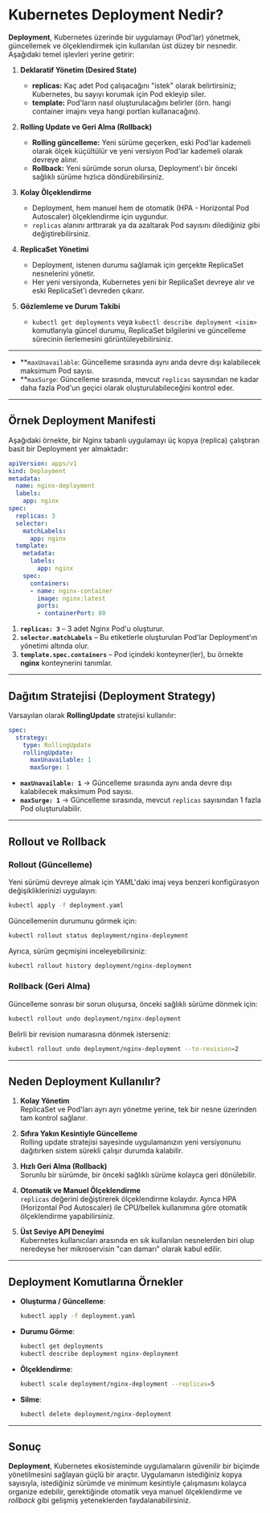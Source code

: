 # Kubernetes Deployment Nedir?

**Deployment**, Kubernetes üzerinde bir uygulamayı (Pod'lar) yönetmek, güncellemek ve ölçeklendirmek için kullanılan üst düzey bir nesnedir. Aşağıdaki temel işlevleri yerine getirir:

1. **Deklaratif Yönetim (Desired State)**  
   - **replicas:** Kaç adet Pod çalışacağını "istek" olarak belirtirsiniz; Kubernetes, bu sayıyı korumak için Pod ekleyip siler.  
   - **template:** Pod'ların nasıl oluşturulacağını belirler (örn. hangi container imajını veya hangi portları kullanacağını).  

2. **Rolling Update ve Geri Alma (Rollback)**  
   - **Rolling güncelleme:** Yeni sürüme geçerken, eski Pod'lar kademeli olarak ölçek küçültülür ve yeni versiyon Pod'lar kademeli olarak devreye alınır.  
   - **Rollback:** Yeni sürümde sorun olursa, Deployment'ı bir önceki sağlıklı sürüme hızlıca döndürebilirsiniz.

3. **Kolay Ölçeklendirme**  
   - Deployment, hem manuel hem de otomatik (HPA - Horizontal Pod Autoscaler) ölçeklendirme için uygundur.  
   - `replicas` alanını arttırarak ya da azaltarak Pod sayısını dilediğiniz gibi değiştirebilirsiniz.

4. **ReplicaSet Yönetimi**  
   - Deployment, istenen durumu sağlamak için gerçekte ReplicaSet nesnelerini yönetir.  
   - Her yeni versiyonda, Kubernetes yeni bir ReplicaSet devreye alır ve eski ReplicaSet'i devreden çıkarır.

5. **Gözlemleme ve Durum Takibi**  
   - `kubectl get deployments` veya `kubectl describe deployment <isim>` komutlarıyla güncel durumu, ReplicaSet bilgilerini ve güncelleme sürecinin ilerlemesini görüntüleyebilirsiniz.

---

- **`maxUnavailable`: Güncelleme sırasında aynı anda devre dışı kalabilecek maksimum Pod sayısı.  
- **`maxSurge`: Güncelleme sırasında, mevcut `replicas` sayısından ne kadar daha fazla Pod'un geçici olarak oluşturulabileceğini kontrol eder.

---

## Örnek Deployment Manifesti

Aşağıdaki örnekte, bir Nginx tabanlı uygulamayı üç kopya (replica) çalıştıran basit bir Deployment yer almaktadır:

```yaml
apiVersion: apps/v1
kind: Deployment
metadata:
  name: nginx-deployment
  labels:
    app: nginx
spec:
  replicas: 3
  selector:
    matchLabels:
      app: nginx
  template:
    metadata:
      labels:
        app: nginx
    spec:
      containers:
      - name: nginx-container
        image: nginx:latest
        ports:
        - containerPort: 80
```

1. **`replicas: 3`** – 3 adet Nginx Pod'u oluşturur.  
2. **`selector.matchLabels`** – Bu etiketlerle oluşturulan Pod'lar Deployment'ın yönetimi altında olur.  
3. **`template.spec.containers`** – Pod içindeki konteyner(ler), bu örnekte **nginx** konteynerini tanımlar.

---

## Dağıtım Stratejisi (Deployment Strategy)

Varsayılan olarak **RollingUpdate** stratejisi kullanılır:

```yaml
spec:
  strategy:
    type: RollingUpdate
    rollingUpdate:
      maxUnavailable: 1
      maxSurge: 1
```

- **`maxUnavailable: 1`** → Güncelleme sırasında aynı anda devre dışı kalabilecek maksimum Pod sayısı.  
- **`maxSurge: 1`** → Güncelleme sırasında, mevcut `replicas` sayısından 1 fazla Pod oluşturulabilir.

---

## Rollout ve Rollback

### Rollout (Güncelleme)

Yeni sürümü devreye almak için YAML'daki imaj veya benzeri konfigürasyon değişikliklerinizi uygulayın:
```bash
kubectl apply -f deployment.yaml
```
Güncellemenin durumunu görmek için:
```bash
kubectl rollout status deployment/nginx-deployment
```
Ayrıca, sürüm geçmişini inceleyebilirsiniz:
```bash
kubectl rollout history deployment/nginx-deployment
```

### Rollback (Geri Alma)

Güncelleme sonrası bir sorun oluşursa, önceki sağlıklı sürüme dönmek için:
```bash
kubectl rollout undo deployment/nginx-deployment
```
Belirli bir revision numarasına dönmek isterseniz:
```bash
kubectl rollout undo deployment/nginx-deployment --to-revision=2
```

---

## Neden Deployment Kullanılır?

1. **Kolay Yönetim**  
   ReplicaSet ve Pod'ları ayrı ayrı yönetme yerine, tek bir nesne üzerinden tam kontrol sağlanır.  

2. **Sıfıra Yakın Kesintiyle Güncelleme**  
   Rolling update stratejisi sayesinde uygulamanızın yeni versiyonunu dağıtırken sistem sürekli çalışır durumda kalabilir.

3. **Hızlı Geri Alma (Rollback)**  
   Sorunlu bir sürümde, bir önceki sağlıklı sürüme kolayca geri dönülebilir.

4. **Otomatik ve Manuel Ölçeklendirme**  
   `replicas` değerini değiştirerek ölçeklendirme kolaydır. Ayrıca HPA (Horizontal Pod Autoscaler) ile CPU/bellek kullanımına göre otomatik ölçeklendirme yapabilirsiniz.

5. **Üst Seviye API Deneyimi**  
   Kubernetes kullanıcıları arasında en sık kullanılan nesnelerden biri olup neredeyse her mikroservisin "can damarı" olarak kabul edilir.

---

## Deployment Komutlarına Örnekler

- **Oluşturma / Güncelleme**:  
  ```bash
  kubectl apply -f deployment.yaml
  ```

- **Durumu Görme**:  
  ```bash
  kubectl get deployments
  kubectl describe deployment nginx-deployment
  ```

- **Ölçeklendirme**:  
  ```bash
  kubectl scale deployment/nginx-deployment --replicas=5
  ```

- **Silme**:  
  ```bash
  kubectl delete deployment/nginx-deployment
  ```

---

## Sonuç

**Deployment**, Kubernetes ekosisteminde uygulamaların güvenilir bir biçimde yönetilmesini sağlayan güçlü bir araçtır. Uygulamanın istediğiniz kopya sayısıyla, istediğiniz sürümde ve minimum kesintiyle çalışmasını kolayca organize edebilir, gerektiğinde otomatik veya manuel ölçeklendirme ve *rollback* gibi gelişmiş yeteneklerden faydalanabilirsiniz.
